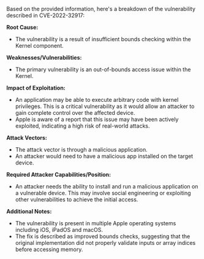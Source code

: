 Based on the provided information, here's a breakdown of the vulnerability described in CVE-2022-32917:

**Root Cause:**
- The vulnerability is a result of insufficient bounds checking within the Kernel component.

**Weaknesses/Vulnerabilities:**
- The primary vulnerability is an out-of-bounds access issue within the Kernel.

**Impact of Exploitation:**
- An application may be able to execute arbitrary code with kernel privileges. This is a critical vulnerability as it would allow an attacker to gain complete control over the affected device.
- Apple is aware of a report that this issue may have been actively exploited, indicating a high risk of real-world attacks.

**Attack Vectors:**
- The attack vector is through a malicious application.
- An attacker would need to have a malicious app installed on the target device.

**Required Attacker Capabilities/Position:**
- An attacker needs the ability to install and run a malicious application on a vulnerable device. This may involve social engineering or exploiting other vulnerabilities to achieve the initial access.

**Additional Notes:**
- The vulnerability is present in multiple Apple operating systems including iOS, iPadOS and macOS.
- The fix is described as improved bounds checks, suggesting that the original implementation did not properly validate inputs or array indices before accessing memory.